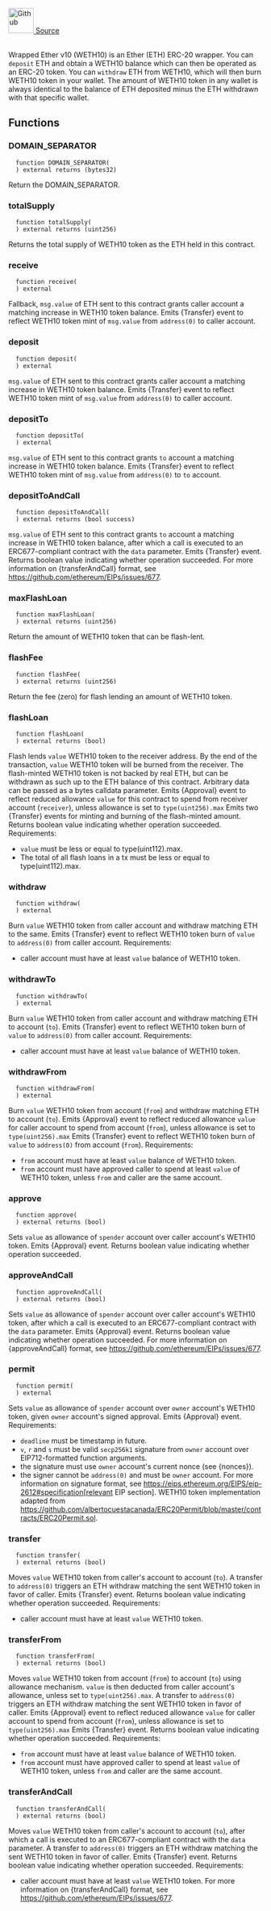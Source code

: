 <a href="https://github.com/solace-fi/solace-core/blob/main/contracts/WETH10.sol"><img src="/img/github.svg" alt="Github" width="50px"/> Source</a><br/><br/>


Wrapped Ether v10 (WETH10) is an Ether (ETH) ERC-20 wrapper. You can `deposit` ETH and obtain a WETH10 balance which can then be operated as an ERC-20 token. You can
`withdraw` ETH from WETH10, which will then burn WETH10 token in your wallet. The amount of WETH10 token in any wallet is always identical to the
balance of ETH deposited minus the ETH withdrawn with that specific wallet.

## Functions
### DOMAIN_SEPARATOR
```solidity
  function DOMAIN_SEPARATOR(
  ) external returns (bytes32)
```

Return the DOMAIN_SEPARATOR.


### totalSupply
```solidity
  function totalSupply(
  ) external returns (uint256)
```

Returns the total supply of WETH10 token as the ETH held in this contract.


### receive
```solidity
  function receive(
  ) external
```

Fallback, `msg.value` of ETH sent to this contract grants caller account a matching increase in WETH10 token balance.
Emits {Transfer} event to reflect WETH10 token mint of `msg.value` from `address(0)` to caller account.


### deposit
```solidity
  function deposit(
  ) external
```

`msg.value` of ETH sent to this contract grants caller account a matching increase in WETH10 token balance.
Emits {Transfer} event to reflect WETH10 token mint of `msg.value` from `address(0)` to caller account.


### depositTo
```solidity
  function depositTo(
  ) external
```

`msg.value` of ETH sent to this contract grants `to` account a matching increase in WETH10 token balance.
Emits {Transfer} event to reflect WETH10 token mint of `msg.value` from `address(0)` to `to` account.


### depositToAndCall
```solidity
  function depositToAndCall(
  ) external returns (bool success)
```

`msg.value` of ETH sent to this contract grants `to` account a matching increase in WETH10 token balance,
after which a call is executed to an ERC677-compliant contract with the `data` parameter.
Emits {Transfer} event.
Returns boolean value indicating whether operation succeeded.
For more information on {transferAndCall} format, see https://github.com/ethereum/EIPs/issues/677.


### maxFlashLoan
```solidity
  function maxFlashLoan(
  ) external returns (uint256)
```

Return the amount of WETH10 token that can be flash-lent.


### flashFee
```solidity
  function flashFee(
  ) external returns (uint256)
```

Return the fee (zero) for flash lending an amount of WETH10 token.


### flashLoan
```solidity
  function flashLoan(
  ) external returns (bool)
```

Flash lends `value` WETH10 token to the receiver address.
By the end of the transaction, `value` WETH10 token will be burned from the receiver.
The flash-minted WETH10 token is not backed by real ETH, but can be withdrawn as such up to the ETH balance of this contract.
Arbitrary data can be passed as a bytes calldata parameter.
Emits {Approval} event to reflect reduced allowance `value` for this contract to spend from receiver account (`receiver`),
unless allowance is set to `type(uint256).max`
Emits two {Transfer} events for minting and burning of the flash-minted amount.
Returns boolean value indicating whether operation succeeded.
Requirements:
  - `value` must be less or equal to type(uint112).max.
  - The total of all flash loans in a tx must be less or equal to type(uint112).max.


### withdraw
```solidity
  function withdraw(
  ) external
```

Burn `value` WETH10 token from caller account and withdraw matching ETH to the same.
Emits {Transfer} event to reflect WETH10 token burn of `value` to `address(0)` from caller account.
Requirements:
  - caller account must have at least `value` balance of WETH10 token.


### withdrawTo
```solidity
  function withdrawTo(
  ) external
```

Burn `value` WETH10 token from caller account and withdraw matching ETH to account (`to`).
Emits {Transfer} event to reflect WETH10 token burn of `value` to `address(0)` from caller account.
Requirements:
  - caller account must have at least `value` balance of WETH10 token.


### withdrawFrom
```solidity
  function withdrawFrom(
  ) external
```

Burn `value` WETH10 token from account (`from`) and withdraw matching ETH to account (`to`).
Emits {Approval} event to reflect reduced allowance `value` for caller account to spend from account (`from`),
unless allowance is set to `type(uint256).max`
Emits {Transfer} event to reflect WETH10 token burn of `value` to `address(0)` from account (`from`).
Requirements:
  - `from` account must have at least `value` balance of WETH10 token.
  - `from` account must have approved caller to spend at least `value` of WETH10 token, unless `from` and caller are the same account.


### approve
```solidity
  function approve(
  ) external returns (bool)
```

Sets `value` as allowance of `spender` account over caller account's WETH10 token.
Emits {Approval} event.
Returns boolean value indicating whether operation succeeded.


### approveAndCall
```solidity
  function approveAndCall(
  ) external returns (bool)
```

Sets `value` as allowance of `spender` account over caller account's WETH10 token,
after which a call is executed to an ERC677-compliant contract with the `data` parameter.
Emits {Approval} event.
Returns boolean value indicating whether operation succeeded.
For more information on {approveAndCall} format, see https://github.com/ethereum/EIPs/issues/677.


### permit
```solidity
  function permit(
  ) external
```

Sets `value` as allowance of `spender` account over `owner` account's WETH10 token, given `owner` account's signed approval.
Emits {Approval} event.
Requirements:
  - `deadline` must be timestamp in future.
  - `v`, `r` and `s` must be valid `secp256k1` signature from `owner` account over EIP712-formatted function arguments.
  - the signature must use `owner` account's current nonce (see {nonces}).
  - the signer cannot be `address(0)` and must be `owner` account.
For more information on signature format, see https://eips.ethereum.org/EIPS/eip-2612#specification[relevant EIP section].
WETH10 token implementation adapted from https://github.com/albertocuestacanada/ERC20Permit/blob/master/contracts/ERC20Permit.sol.


### transfer
```solidity
  function transfer(
  ) external returns (bool)
```

Moves `value` WETH10 token from caller's account to account (`to`).
A transfer to `address(0)` triggers an ETH withdraw matching the sent WETH10 token in favor of caller.
Emits {Transfer} event.
Returns boolean value indicating whether operation succeeded.
Requirements:
  - caller account must have at least `value` WETH10 token.


### transferFrom
```solidity
  function transferFrom(
  ) external returns (bool)
```

Moves `value` WETH10 token from account (`from`) to account (`to`) using allowance mechanism.
`value` is then deducted from caller account's allowance, unless set to `type(uint256).max`.
A transfer to `address(0)` triggers an ETH withdraw matching the sent WETH10 token in favor of caller.
Emits {Approval} event to reflect reduced allowance `value` for caller account to spend from account (`from`),
unless allowance is set to `type(uint256).max`
Emits {Transfer} event.
Returns boolean value indicating whether operation succeeded.
Requirements:
  - `from` account must have at least `value` balance of WETH10 token.
  - `from` account must have approved caller to spend at least `value` of WETH10 token, unless `from` and caller are the same account.


### transferAndCall
```solidity
  function transferAndCall(
  ) external returns (bool)
```

Moves `value` WETH10 token from caller's account to account (`to`),
after which a call is executed to an ERC677-compliant contract with the `data` parameter.
A transfer to `address(0)` triggers an ETH withdraw matching the sent WETH10 token in favor of caller.
Emits {Transfer} event.
Returns boolean value indicating whether operation succeeded.
Requirements:
  - caller account must have at least `value` WETH10 token.
For more information on {transferAndCall} format, see https://github.com/ethereum/EIPs/issues/677.


